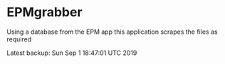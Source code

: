 # EPMgrabber
Using a database from the EPM app this application scrapes the files as required


Latest backup: Sun Sep 1 18:47:01 UTC 2019
